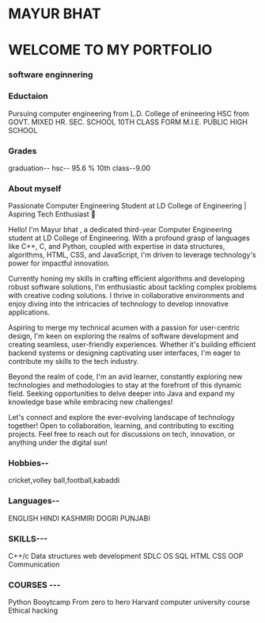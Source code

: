 # MAYUR BHAT

# WELCOME TO MY PORTFOLIO

### software enginnering 


### Eductaion
Pursuing computer engineering from L.D. College of enineering 
HSC from GOVT. MIXED HR. SEC. SCHOOL
10TH CLASS FORM M.I.E. PUBLIC HIGH SCHOOL 



### Grades
graduation--
hsc-- 95.6 %
10th class--9.00



### About myself
Passionate Computer Engineering Student at LD College of Engineering | Aspiring Tech Enthusiast 🌟

 Hello! I'm Mayur bhat , a dedicated third-year Computer Engineering student at LD College of Engineering. With a profound grasp of languages like C++, C, and Python, coupled with expertise in data structures, algorithms, HTML, CSS, and JavaScript, I'm driven to leverage technology's power for impactful innovation.

 Currently honing my skills in crafting efficient algorithms and developing robust software solutions, I'm enthusiastic about tackling complex problems with creative coding solutions. I thrive in collaborative environments and enjoy diving into the intricacies of technology to develop innovative applications.

Aspiring to merge my technical acumen with a passion for user-centric design, I'm keen on exploring the realms of software development and creating seamless, user-friendly experiences. Whether it's building efficient backend systems or designing captivating user interfaces, I'm eager to contribute my skills to the tech industry.

 Beyond the realm of code, I'm an avid learner, constantly exploring new technologies and methodologies to stay at the forefront of this dynamic field. Seeking opportunities to delve deeper into Java and expand my knowledge base while embracing new challenges!

 Let's connect and explore the ever-evolving landscape of technology together! Open to collaboration, learning, and contributing to exciting projects. Feel free to reach out for discussions on tech, innovation, or anything under the digital sun!




 ### Hobbies--
 cricket,volley ball,football,kabaddi 



 ### Languages--
 ENGLISH
 HINDI
 KASHMIRI
 DOGRI
 PUNJABI




 ### SKILLS---
 C++/c
 Data structures 
 web development
 SDLC
 OS 
 SQL
 HTML
 CSS
 OOP
 Communication 




 ### COURSES ---
 Python Booytcamp From zero to hero 
 Harvard computer university course 
 Ethical hacking 
 
